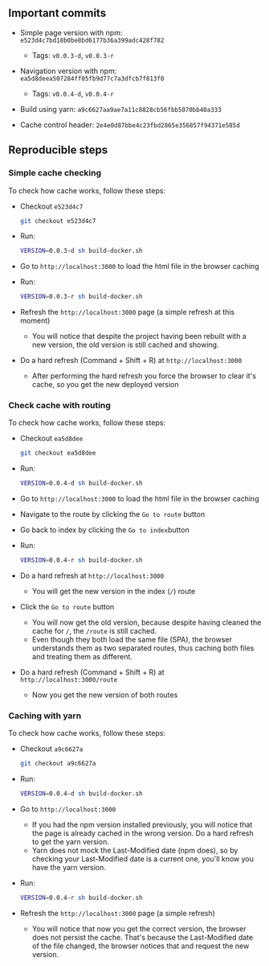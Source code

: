 ## Important commits

- Simple page version with npm: `e523d4c7bd18b0be8bd6177b36a399adc428f782`

  - Tags: `v0.0.3-d`, `v0.0.3-r`

- Navigation version with npm: `ea5d8deea507284ff05fb9d77c7a3dfcb7f813f0`

  - Tags: `v0.0.4-d`, `v0.0.4-r`

- Build using yarn: `a9c6627aa9ae7a11c8828cb56fbb5070bb40a333`

- Cache control header: `2e4e0d87bbe4c23fbd2865e356857f94371e585d`

## Reproducible steps

### Simple cache checking

To check how cache works, follow these steps:

- Checkout `e523d4c7`

  ```bash
  git checkout e523d4c7
  ```

- Run:

  ```bash
  VERSION=0.0.3-d sh build-docker.sh
  ```

- Go to `http://localhost:3000` to load the html file in the browser caching

- Run:

  ```bash
  VERSION=0.0.3-r sh build-docker.sh
  ```

- Refresh the `http://localhost:3000` page (a simple refresh at this moment)

  - You will notice that despite the project having been rebuilt with a new version, the old version is still cached and showing.

- Do a hard refresh (Command + Shift + R) at `http://localhost:3000`
  - After performing the hard refresh you force the browser to clear it's cache, so you get the new deployed version

### Check cache with routing

To check how cache works, follow these steps:

- Checkout `ea5d8dee`

  ```bash
  git checkout ea5d8dee
  ```

- Run:

  ```bash
  VERSION=0.0.4-d sh build-docker.sh
  ```

- Go to `http://localhost:3000` to load the html file in the browser caching

- Navigate to the route by clicking the `Go to route` button

- Go back to index by clicking the `Go to index`button

- Run:

  ```bash
  VERSION=0.0.4-r sh build-docker.sh
  ```

- Do a hard refresh at `http://localhost:3000`

  - You will get the new version in the index (`/`) route

- Click the `Go to route` button

  - You will now get the old version, because despite having cleaned the cache for `/`, the `/route` is still cached.
  - Even though they both load the same file (SPA), the browser understands them as two separated routes, thus caching both files and treating them as different.

- Do a hard refresh (Command + Shift + R) at `http://localhost:3000/route`
  - Now you get the new version of both routes

### Caching with yarn

To check how cache works, follow these steps:

- Checkout `a9c6627a`

  ```bash
  git checkout a9c6627a
  ```

- Run:

  ```bash
  VERSION=0.0.4-d sh build-docker.sh
  ```

- Go to `http://localhost:3000`

  - If you had the npm version installed previously, you will notice that the page is already cached in the wrong version. Do a hard refresh to get the yarn version.
  - Yarn does not mock the Last-Modified date (npm does), so by checking your Last-Modified date is a current one, you'll know you have the yarn version.

- Run:

  ```bash
  VERSION=0.0.4-r sh build-docker.sh
  ```

- Refresh the `http://localhost:3000` page (a simple refresh)

  - You will notice that now you get the correct version, the browser does not persist the cache. That's because the Last-Modified date of the file changed, the browser notices that and request the new version.

